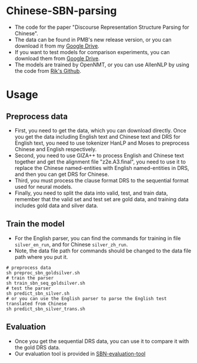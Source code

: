 # Chinese-SBN-parsing
 - The code for the paper "Discourse Representation Structure Parsing for Chinese".
 - The data can be found in PMB's new release version, or you can download it from my [Google Drive](https://drive.google.com/drive/folders/1iLihDcpZ6zNPT6zjBz8T1A4VSxq6vM47?usp=sharing).
 - If you want to test models for comparison experiments, you can download them from [Google Drive](https://drive.google.com/drive/folders/15v5o2xvicJUUElZS-vr4SESTp0CCLMKq?usp=sharing).
 - The models are trained by OpenNMT, or you can use AllenNLP by using the code from [Rik's Github](https://github.com/RikVN/Neural_DRS).

# Usage

## Preprocess data
 -  First, you need to get the data, which you can download directly. Once you get the data including English text and Chinese text and DRS for English text, you need to use tokenizer HanLP and Moses to preprocess Chinese and English respectively.
 -  Second, you need to use GIZA++ to process English and Chinese text together and get the alignment file "z2e.A3.final", you need to use it to replace the Chinese named-entities with English named-entities in DRS, and then you can get DRS for Chinese.
 -  Third, you must process the clause format DRS to the sequential format used for neural models.
 -  Finally, you need to split the data into valid, test, and train data, remember that the valid set and test set are gold data, and training data includes gold data and silver data.
   
## Train the model
 - For the English parser, you can find the commands for training in file `silver_en_run`, and for Chinese `silver_zh_run`.
 - Note, the data file path for commands should be changed to the data file path where you put it.
```
# preprocess data
sh preproc_sbn_goldsilver.sh
# train the parser
sh train_sbn_seq_goldsilver.sh
# test the parser
sh predict_sbn_silver.sh
# or you can use the English parser to parse the English test translated from Chinese
sh predict_sbn_silver_trans.sh
```

## Evaluation
 - Once you get the sequential DRS data, you can use it to compare it with the gold DRS data.
 - Our evaluation tool is provided in [SBN-evaluation-tool](https://github.com/wangchunliu/SBN-evaluation-tool)
 
